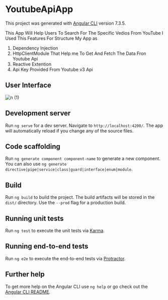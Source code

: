 # YoutubeApiApp

This project was generated with [Angular CLI](https://github.com/angular/angular-cli) version 7.3.5.

This App Will Help Users To Search For The Specific Vedios From YouTube
I Used This Features For Structure My App as
1. Dependency Injection
2. HttpClientModule That Help me To Get And Fetch The Data Fron Youtube Api 
3. Reactive Extention 
4. Api Key Provided From Youtube v3 Api 

## User Interface

![n (1)](https://user-images.githubusercontent.com/29811601/54053639-2a55e080-41e8-11e9-9d87-657b3b191d6b.png)



## Development server

Run `ng serve` for a dev server. Navigate to `http://localhost:4200/`. The app will automatically reload if you change any of the source files.

## Code scaffolding

Run `ng generate component component-name` to generate a new component. You can also use `ng generate directive|pipe|service|class|guard|interface|enum|module`.

## Build

Run `ng build` to build the project. The build artifacts will be stored in the `dist/` directory. Use the `--prod` flag for a production build.

## Running unit tests

Run `ng test` to execute the unit tests via [Karma](https://karma-runner.github.io).

## Running end-to-end tests

Run `ng e2e` to execute the end-to-end tests via [Protractor](http://www.protractortest.org/).

## Further help

To get more help on the Angular CLI use `ng help` or go check out the [Angular CLI README](https://github.com/angular/angular-cli/blob/master/README.md).
